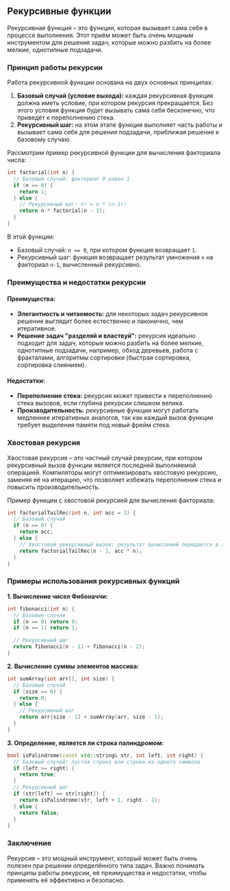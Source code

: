 ## Рекурсивные функции

Рекурсивная функция – это функция, которая вызывает сама себя в процессе выполнения. Этот приём может быть очень мощным инструментом для решения задач, которые можно разбить на более мелкие, однотипные подзадачи.

### Принцип работы рекурсии

Работа рекурсивной функции основана на двух основных принципах:

1. **Базовый случай (условие выхода):** каждая рекурсивная функция должна иметь условие, при котором рекурсия прекращается. Без этого условия функция будет вызывать сама себя бесконечно, что приведёт к переполнению стека.
2. **Рекурсивный шаг:** на этом этапе функция выполняет часть работы и вызывает сама себя для решения подзадачи, приближая решение к базовому случаю.

Рассмотрим пример рекурсивной функции для вычисления факториала числа:

```c++
int factorial(int n) {
  // Базовый случай: факториал 0 равен 1
  if (n == 0) {
    return 1;
  } else {
    // Рекурсивный шаг: n! = n * (n-1)!
    return n * factorial(n - 1); 
  }
}
```

В этой функции:

* Базовый случай: `n == 0`, при котором функция возвращает `1`.
* Рекурсивный шаг:  функция возвращает результат умножения `n` на факториал `n-1`, вычисленный рекурсивно.

### Преимущества и недостатки рекурсии

#### Преимущества:

* **Элегантность и читаемость:** для некоторых задач рекурсивное решение выглядит более естественно и лаконично, чем итеративное.
* **Решение задач "разделяй и властвуй":** рекурсия идеально подходит для задач, которые можно разбить на более мелкие, однотипные подзадачи, например, обход деревьев, работа с фракталами, алгоритмы сортировки (быстрая сортировка, сортировка слиянием).

#### Недостатки:

* **Переполнение стека:** рекурсия может привести к переполнению стека вызовов, если глубина рекурсии слишком велика.
* **Производительность:** рекурсивные функции могут работать медленнее итеративных аналогов, так как каждый вызов функции требует выделения памяти под новый фрейм стека.

### Хвостовая рекурсия

Хвостовая рекурсия – это частный случай рекурсии, при котором рекурсивный вызов функции является последней выполняемой операцией.  Компиляторы могут оптимизировать хвостовую рекурсию, заменяя её на итерацию, что позволяет избежать переполнения стека и повысить производительность.

Пример функции с хвостовой рекурсией для вычисления факториала:

```c++
int factorialTailRec(int n, int acc = 1) {
  // Базовый случай
  if (n == 0) {
    return acc;
  } else {
    // Хвостовой рекурсивный вызов: результат вычислений передается в аргументе acc
    return factorialTailRec(n - 1, acc * n); 
  }
}
```

### Примеры использования рекурсивных функций

**1. Вычисление чисел Фибоначчи:**

```c++
int fibonacci(int n) {
  // Базовые случаи
  if (n == 0) return 0;
  if (n == 1) return 1;

  // Рекурсивный шаг
  return fibonacci(n - 1) + fibonacci(n - 2);
}
```

**2. Вычисление суммы элементов массива:**

```c++
int sumArray(int arr[], int size) {
  // Базовый случай
  if (size == 0) {
    return 0;
  } else {
    // Рекурсивный шаг
    return arr[size - 1] + sumArray(arr, size - 1);
  }
}
```

**3. Определение, является ли строка палиндромом:**

```c++
bool isPalindrome(const std::string& str, int left, int right) {
  // Базовый случай: пустая строка или строка из одного символа
  if (left >= right) { 
    return true; 
  } 
  // Рекурсивный шаг
  if (str[left] == str[right]) {
    return isPalindrome(str, left + 1, right - 1);
  } else {
    return false;
  }
}
```

### Заключение

Рекурсия – это мощный инструмент, который может быть очень полезен при решении определённого типа задач.  Важно понимать принципы работы рекурсии, её преимущества и недостатки, чтобы применять её эффективно и безопасно.
